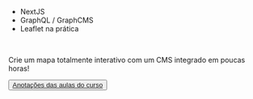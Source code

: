 
  - NextJS
  - GraphQL / GraphCMS
  - Leaflet na prática



<br />

<p>
  Crie um mapa totalmente interativo com um CMS integrado em poucas horas!
</p>


<button type="button"><a href="notion://www.notion.so/diegononato/Curso-NextJS-GraphQL-GraphCMS-e-Leaflet-bb5cc86ac4104012a4956d7309fe51bb">Anotações das aulas do curso</a></button>